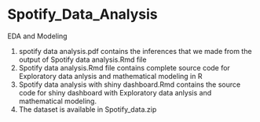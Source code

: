 # Spotify_Data_Analysis
EDA and Modeling

1) spotify data analysis.pdf contains the inferences that we made from the output of Spotify data analysis.Rmd file
2) Spotify data analysis.Rmd file contains complete source code for Exploratory data anlysis and mathematical modeling in R 
3) Spotify data analysis with shiny dashboard.Rmd contains the source code for shiny dashboard with Exploratory data anlysis and mathematical modeling.
4) The dataset is available in Spotify_data.zip
